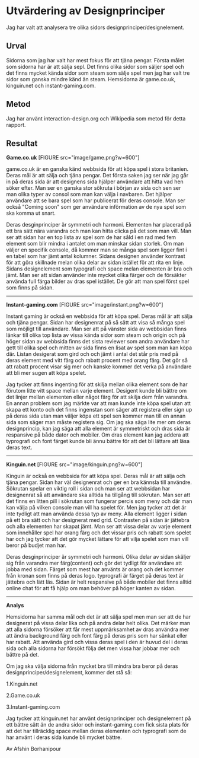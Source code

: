 ---
---

Utvärdering av Designprinciper
=======================

Jag har valt att analysera tre olika sidors designprinciper/designelement.

Urval
-----------------------
Sidorna som jag har valt har mest fokus för att tjäna pengar. Första målet som sidorna har är att sälja sepl. Det finns olika sidor som säljer spel och det finns mycket kända sidor som steam som sälje spel men jag har valt tre sidor som ganska mindre känd än steam. Hemsidorna är game.co.uk, kinguin.net och instant-gaming.com.

Metod
-----------------------
Jag har använt interaction-design.org och Wikipedia som metod för detta rapport.

Resultat
-----------------------
**Game.co.uk** [FIGURE src="image/game.png?w=600"]

game.co.uk är en ganska känd webbsida för att köpa spel i stora britanien. Deras mål är att sälja och tjäna pengar. Det första saken jag ser när jag går in på deras sida är att designens sida hjälper användare att hitta vad hen söker efter. Man ser en ganska stor sökruta i början av sida och sen ser man olika typer av consol som man kan välja i navbaren. Det hjälper användare att se bara spel som har publicerat för deras console. Man ser också "Coming soon" som ger användare införmation av de nya spel som ska komma ut snart.

Deras desginprinciper är symmetri och harmoni. Elementen har placerad på ett bra sätt nära varandra och man kan hitta clicka på det som man vill. Man ser att sidan har en top lista av spel som de har såld i en rad med fem element som blir mindra i antalet om man minskar sidan storlek. Om man väljer en specifik console, då kommer man se många spel som ligger fint i en tabel som har jämt antal kolumner. Sidans designen använder kontrast för att göra skillnade melan olika delar av sidan istället för att rita en linje. Sidans designelement som typografi och space melan elementen är bra och jämt. Man ser att sidan använder inte mycket olika färger och de försäkter använda full färga bilder av dras spel istället. De gör att man spel först spel som finns på sidan.

-----------------------

**Instant-gaming.com** [FIGURE src="image/instant.png?w=600"]

Instant gaming är också en webbsida för att köpa spel. Deras mål är att sälja och tjäna pengar. Sidan har designenrat på så sätt att visa så många spel som möjligt till användare.
Man ser att på vänster sida av webbsidan finns länkar till olika top lista av vissa kända sidor som steam och origin och på höger sidan av webbsida finns det sista reviewer som andra användare har gett till olika spel och mitten av sida finns en lisat av spel som man kan köpa där. Listan desigerat som gird och och jämt i antal det står pris med på deras element med vitt färg och rabatt procent med orang färg. Det gör så att rabatt procent visar sig mer och kanske kommer det verka på användare att bli mer sugen att köpa spelet.

Jag tycker att finns ingenting för att skilja mellan olika element som de har förutom litte vitt space mellan varje element. Desigent kunde bli bättre om det linjer mellan elementen eller något färg för att skilja dem från varandra. En annan problem som jag märkte var att man kunde inte köpa spel utan att skapa ett konto och det finns ingenstan som säger att registera eller sign up på deras sida utan man väljer köpa ett spel sen kommer man till en annan sida som säger man måste registera sig. Om jag ska säga lite mer om deras designprincip, kan jag säga att alla element är symmetriskt och dras sida är respansive på både dator och mobiler. Om dras element kan jag addera att typrografi och font färget kunde bli ännu bättre för att det bli lättare att läsa deras text.

-----------------------

**Kinguin.net** [FIGURE src="image/kinguin.png?w=600"]

Kinguin är också en webbsida för att köpa spel. Deras mål är att sälja och tjäna pengar. Sidan har väl designenrat och ger en bra kännsla till användre. Sökrutan spelar en viktig roll i sidan och man ser att webbsidan har designenrat så att användare ska alltida ha tillgång till sökrutan. Man ser att det finns en litten pill i sökrutan som fungerar percis som meny och där man kan välja på vilken console man vill ha spelet för. Men jag tycker att det är inte tydligt att man använda dessa typ av meny. Alla element ligger i sidan på ett bra sätt och har designerat med grid. Contrasten på sidan är jättebra och alla elementen har skapat jämt. Man ser att vissa delar av varje element som innehåller spel har orang färg och det vissar pris och rabatt som spelet har och jag tycker att det gör mycket lättare för att vilja spelet som man vill beror på budjet man har.

Deras desginprinciper är symmetri och harmoni. Olika delar av sidan skäljer sig från varandra mer färg(content) och gör det tydligt för användare att jobba med sidan. Färget som mest har använts är orang och det kommer från kronan som finns på deras logo. typrografi är färget på deras text är jättebra och lätt läs. Sidan är helt respansive på både mobiler det finns alltid online chat för att få hjälp om man behöver på höger kanten av sidan.


-----------------------

**Analys**

Hemsidorna har samma mål och det är att sälja spel men man ser att de har designerat på vissa delar lika och på andra delar helt olika. Det märker man att alla sidorna försöker att får mest uppmärksamhet av dras användra mer att ändra background färg och font färg på deras pris som har sänkat eller har rabatt. Att använda gird och vissa deras spel  i den är huvud del i deras sida och alla sidorna har försökt följa det men vissa har jobbar mer och bättre på det.

Om jag ska välja sidorna från mycket bra till mindra bra beror på deras designprinciper/designelement, kommer det stå så:

1.Kinguin.net


2.Game.co.uk  


3.Instant-gaming.com  



Jag tycker att kinguin.net har använt designprinciper och designelement på ett bättre sätt än de andra sidor och instant-gaming.com fick sista plats för att det har tillräcklig space mellan deras elementen och typrografi som de har använt i deras sida kunde bli mycket bättre.

Av
Afshin Borhanipour